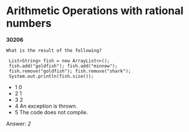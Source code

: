 Arithmetic Operations with rational numbers
===========================================
**30206**
```
What is the result of the following? 
 
 List<String> fish = new ArrayList<>(); 
 fish.add("goldfish"); fish.add("minnow"); 
 fish.remove("goldfish"); fish.remove("shark"); 
 System.out.println(fish.size());
```


- 1 0
- 2 1
- 3 2
- 4 An exception is thrown.
- 5 The code does not compile.

Answer: *2*

